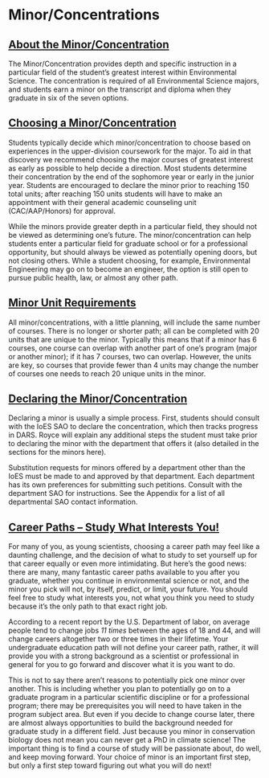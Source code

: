 # Minor/Concentrations

## [About the Minor/Concentration](#about-the-minor-concentration)

The Minor/Concentration provides depth and specific instruction in a particular field of the student’s greatest interest within Environmental Science. The concentration is required of all Environmental Science majors, and students earn a minor on the transcript and diploma when they graduate in six of the seven options.

## [Choosing a Minor/Concentration](#choosing-a-minor-concentration)

Students typically decide which minor/concentration to choose based on experiences in the upper-division coursework for the major. To aid in that discovery we recommend choosing the major courses of greatest interest as early as possible to help decide a direction. Most students determine their concentration by the end of the sophomore year or early in the junior year. Students are encouraged to declare the minor prior to reaching 150 total units; after reaching 150 units students will have to make an appointment with their general academic counseling unit (CAC/AAP/Honors) for approval.

While the minors provide greater depth in a particular field, they should not be viewed as determining one’s future. The minor/concentration can help students enter a particular field for graduate school or for a professional opportunity, but should always be viewed as potentially opening doors, but not closing others. While a student choosing, for example, Environmental Engineering may go on to become an engineer, the option is still open to pursue public health, law, or almost any other path.

## [Minor Unit Requirements](#minor-unit-requirements)

All minor/concentrations, with a little planning, will include the same number of courses. There is no longer or shorter path; all can be completed with 20 units that are unique to the minor. Typically this means that if a minor has 6 courses, one course can overlap with another part of one’s program (major or another minor); if it has 7 courses, two can overlap. However, the units are key, so courses that provide fewer than 4 units may change the number of courses one needs to reach 20 unique units in the minor.

## [Declaring the Minor/Concentration](#declaring-the-minor-concentration)

Declaring a minor is usually a simple process. First, students should consult with the IoES SAO to declare the concentration, which then tracks progress in DARS. Royce will explain any additional steps the student must take prior to declaring the minor with the department that offers it (also detailed in the sections for the minors here).

Substitution requests for minors offered by a department other than the IoES must be made to and approved by that department. Each department has its own preferences for submitting such petitions. Consult with the department SAO for instructions. See the Appendix for a list of all departmental SAO contact information.

## [Career Paths – Study What Interests You!](#career-paths-study-what-interests-you)

For many of you, as young scientists, choosing a career path may feel like a daunting challenge, and the decision of what to study to set yourself up for that career equally or even more intimidating. But here’s the good news: there are many, many fantastic career paths available to you after you graduate, whether you continue in environmental science or not, and the minor you pick will not, by itself, predict, or limit, your future. You should feel free to study what interests you, not what you think you need to study because it’s the only path to that exact right job.

According to a recent report by the U.S. Department of labor, on average people tend to change jobs _11 times_ between the ages of 18 and 44, and will change careers altogether two or three times in their lifetime. Your undergraduate education path will not define your career path, rather, it will provide you with a strong background as a scientist or professional in general for you to go forward and discover what it is you want to do.

This is not to say there aren’t reasons to potentially pick one minor over another. This is including whether you plan to potentially go on to a graduate program in a particular scientific discipline or for a professional program; there may be prerequisites you will need to have taken in the program subject area. But even if you decide to change course later, there are almost always opportunities to build the background needed for graduate study in a different field. Just because you minor in conservation biology does not mean you can never get a PhD in climate science! The important thing is to find a course of study will be passionate about, do well, and keep moving forward. Your choice of minor is an important first step, but only a first step toward figuring out what you will do next!

